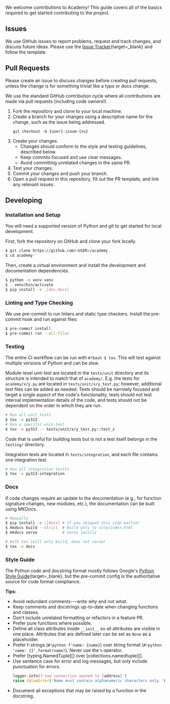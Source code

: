 We welcome contributions to Academy!
This guide covers all of the basics required to get started contributing to the project.

## Issues


We use GitHub issues to report problems, request and track changes, and discuss future ideas.
Please use the [Issue Tracker](https://github.com/proxystore/academy/issues){target=_blank} and follow the template.

## Pull Requests

Please create an issue to discuss changes before creating pull requests, unless the change is for something trivial like a typo or docs change.

We use the standard GitHub contribution cycle where all contributions are made via pull requests (including code owners!).

1. Fork the repository and clone to your local machine.
1. Create a branch for your changes using a descriptive name for the change, such as the issue being addressed.
   ```
   git checkout -b {user}-issue-{xx}
   ```
1. Create your changes.
    - Changes should conform to the style and testing guidelines, described below.
    - Keep commits focused and use clear messages.
    - Avoid committing unrelated changes in the same PR.
1. Test your changes.
1. Commit your changes and push your branch.
1. Open a pull request in this repository, fill out the PR template, and link any relevant issues.

## Developing

### Installation and Setup

You will need a supported version of Python and git to get started for local development.

First, fork the repository on GitHub and clone your fork locally.
```bash
$ git clone https://github.com/<USER>/academy
$ cd academy
```

Then, create a virtual environment and install the development and documentation dependencies.
```bash
$ python -m venv venv
$ . venv/bin/activate
$ pip install -e .[dev,docs]
```

### Linting and Type Checking

We use pre-commit to run linters and static type checkers.
Install the pre-commit hook and run against files:
```bash
$ pre-commit install
$ pre-commit run --all-files
```

### Testing

The entire CI workflow can be run with `#!bash $ tox`.
This will test against multiple versions of Python and can be slow.

Module-level unit-test are located in the `tests/unit` directory and its structure is intended to match that of `academy/`.
E.g. the tests for `academy/x/y.py` are located in `tests/unit/x/y_test.py`; however, additional test files can be added as needed.
Tests should be narrowly focused and target a single aspect of the code's functionality, tests should not test internal implementation details of the code, and tests should not be dependent on the order in which they are run.

```bash
# Run all unit tests
$ tox -e py313
# Run a specific unit test
$ tox -e py313 -- tests/unit/x/y_test.py::test_z
```

Code that is useful for building tests but is not a test itself belongs in the `testing/` directory.

Integration tests are located in `tests/integration`, and each file contains one integration test.

```bash
# Run all integration testts
$ tox -e py313-integration
```

### Docs

If code changes require an update to the documentation (e.g., for function signature changes, new modules, etc.), the documentation can be built using MKDocs.

```bash
# Manually
$ pip install -e .[docs] # If you skipped this step earlier
$ mkdocs build --strict  # Build only to site/index.html
$ mkdocs serve           # Serve locally

# With tox (will only build, does not serve)
$ tox -e docs
```

### Style Guide

The Python code and docstring format mostly follows Google's [Python Style Guide](https://google.github.io/styleguide/pyguide.html){target=_blank}, but the pre-commit config is the authoritative source for code format compliance.

**Tips:**

* Avoid redundant comments---write _why_ and not _what_.
* Keep comments and docstrings up-to-date when changing functions and classes.
* Don't include unrelated formatting or refactors in a feature PR.
* Prefer pure functions where possible.
* Define all class attributes inside `__init__` so all attributes are visible in one place.
  Attributes that are defined later can be set as `None` as a placeholder.
* Prefer f-strings (`#!python f'name: {name}`) over string format (`#!python 'name: {}'.format(name)`).
  Never use the `%` operator.
* Prefer [typing.NamedTuple][] over [collections.namedtuple][].
* Use sentence case for error and log messages, but only include punctuation for errors.
  ```python
  logger.info(f'new connection opened to {address}')
  raise ValueError('Name must contain alphanumeric characters only.')
  ```
* Document all exceptions that may be raised by a function in the docstring.
